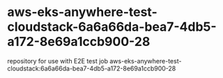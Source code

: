 # aws-eks-anywhere-test-cloudstack-6a6a66da-bea7-4db5-a172-8e69a1ccb900-28
repository for use with E2E test job aws-eks-anywhere-test-cloudstack:6a6a66da-bea7-4db5-a172-8e69a1ccb900-28
